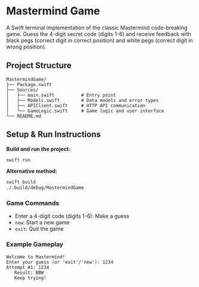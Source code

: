 # Mastermind Game

A Swift terminal implementation of the classic Mastermind code-breaking game. Guess the 4-digit secret code (digits 1-6) and receive feedback with black pegs (correct digit in correct position) and white pegs (correct digit in wrong position).

## Project Structure
```
MastermindGame/
├── Package.swift
├── Sources/
│   ├── main.swift          # Entry point
│   ├── Models.swift        # Data models and error types
│   ├── APIClient.swift     # HTTP API communication
│   └── GameLogic.swift     # Game logic and user interface
└── README.md
```

## Setup & Run Instructions


**Build and run the project:**
   ```bash
   swift run
   ```

   **Alternative method:**
   ```bash
   swift build
   ./.build/debug/MastermindGame
   ```

### Game Commands
- Enter a 4-digit code (digits 1-6): Make a guess
- `new`: Start a new game
- `exit`: Quit the game

### Example Gameplay
```
Welcome to Mastermind!
Enter your guess (or 'exit'/'new'): 1234
Attempt #1: 1234
   Result: BBW
   Keep trying!
```